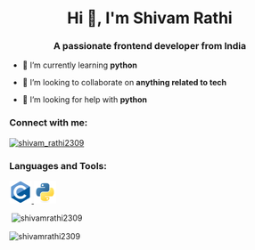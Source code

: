 <h1 align="center">Hi 👋, I'm Shivam Rathi</h1>
<h3 align="center">A passionate frontend developer from India</h3>

- 🌱 I’m currently learning **python**

- 👯 I’m looking to collaborate on **anything related to tech**

- 🤝 I’m looking for help with **python**

<h3 align="left">Connect with me:</h3>
<p align="left">
<a href="https://instagram.com/shivam_rathi2309" target="blank"><img align="center" src="https://raw.githubusercontent.com/rahuldkjain/github-profile-readme-generator/master/src/images/icons/Social/instagram.svg" alt="shivam_rathi2309" height="30" width="40" /></a>
</p>

<h3 align="left">Languages and Tools:</h3>
<p align="left"> <a href="https://www.cprogramming.com/" target="_blank" rel="noreferrer"> <img src="https://raw.githubusercontent.com/devicons/devicon/master/icons/c/c-original.svg" alt="c" width="40" height="40"/> </a> <a href="https://www.python.org" target="_blank" rel="noreferrer"> <img src="https://raw.githubusercontent.com/devicons/devicon/master/icons/python/python-original.svg" alt="python" width="40" height="40"/> </a> </p>

<p>&nbsp;<img align="center" src="https://github-readme-stats.vercel.app/api?username=shivamrathi2309&show_icons=true&locale=en" alt="shivamrathi2309" /></p>

<p><img align="center" src="https://github-readme-streak-stats.herokuapp.com/?user=shivamrathi2309&" alt="shivamrathi2309" /></p>
